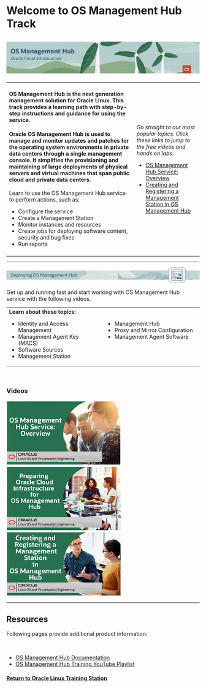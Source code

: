 # Welcome to OS Management Hub Track

![](../common/images/osmh-page-header-1200x200.png)
---
   
<table width="1200">
<colgroup>
   <col width="900">
   <col width="300">
</colgroup>
   <tr>   
      <td>
	 <h4><b>OS Management Hub is the next generation management solution for Oracle Linux. This track provides a learning path with step-by-step instructions and guidance for using the service.</b></h4>
	 <h4><b>Oracle OS Management Hub is used to manage and monitor updates and patches for the operating system environments in private data centers through a single management console. It simplifies the provisioning and maintaining of large deployments of physical servers and virtual machines that span public cloud and private data centers.</b></h4>
	 <p>Learn to use the OS Management Hub service to perform actions, such as: </p>
	 <ul>
            <li>Configure the service</li>
	    <li>Create a Management Station</li>
	    <li>Monitor instances and resources</li>
	    <li>Create jobs for deploying software content, security and bug fixes</li>
	    <li>Run reports</li>
         </ul>
      </td>
      <td rowspan="2"><p><i>Go straight to our most popular topics. Click these links to jump to the free videos and hands on labs: </i></p>
         <ul>
            <li><a href="#osmh-deploy">OS Management Hub Service: Overview</a></li>
	    <li><a href="#osmh-deploy">Creating and Registering a Management Station in OS Management Hub</a></li>
         </ul>
      </td>
   </tr>
   <tr>   
      <td>
      </td>
   </tr>
</table>    
   
---
   
<p><img id="osmh-deploy" src="../common/images/osmh-deploy-header.png"></p>

Get up and running fast and start working with OS Management Hub service with the following videos.

<table width="600">
<colgroup>
   <col width="300">
   <col width="300">
</colgroup>
      <tr>   
         <td valign="top"><b>Learn about these topics:</b>
            <ul>
               <li>Identity and Access Management</li>
               <li>Management Agent Key (MACS)</li>
               <li>Software Sources</li>
	       <li>Management Station</li>
            </ul>
         </td>
	 <td valign="top">&nbsp
            <ul>
               <li>Management Hub</li>
               <li>Proxy and Mirror Configuration</li>
               <li>Management Agent Software</li>
            </ul>
         </td>
     </tr>
</table>  
<br>
   
### Videos

[![](../common/images/osmh_service_overview_300.png)](https://youtu.be/zBDX5VmurZM)  
[![](../common/images/osmh_preparing_oci_300.png)](https://youtu.be/LMxfUj93ozc)   
[![](../common/images/osmh_setting_mgmt_station_300.png)](https://youtu.be/PEwGJlX6PqU)    

<!--
<table width="1200">
<colgroup>
   <col width="400">
   <col width="400">
   <col width="400">
</colgroup>
   <tr>   
      <td>
	       <a href="https://youtu.be/zBDX5VmurZM"><img src="../common/images/osmh_service_overview_300.png"></a>
	  </td>
      <td>
	       <a href="https://youtu.be/xxxxxxxxxx"><img src="../common/images/osmh_preparing_oci_300.png"></a>
      </td>
	  <td>
	       <a href="https://youtu.be/PEwGJlX6PqU"><img src="../common/images/osmh_setting_mgmt_station_300.png"></a>
      </td>
   </tr>
   <tr>   
      <td>
	  	   <a href="https://youtu.be/xxxxxxxxxx"><img src="/img/ol/xxxxxxxxxx.png"></a>
	  </td>
      <td>
	  	    <a href="https://youtu.be/xxxxxxxxxx"><img src="/img/ol/xxxxxxxxxx.png"></a>
      </td>
	  <td>
	  	    <a href="https://youtu.be/xxxxxxxxxx"><img src="/img/ol/xxxxxxxxxx.png"></a>
      </td>
   </tr>
</table>
-->

---
   
<h2>Resources</h2>
<p>Following pages provide additional product information:</p>
<br>
   
- [OS Management Hub Documentation](https://docs.oracle.com/iaas/osmh/doc/home.htm)
- [OS Management Hub Training YouTube Playlist](https://www.youtube.com/playlist?list=PLKCk3OyNwIzvL2cIZri305uCRIo1TmMZW)


#### [Return to Oracle Linux Training Station](../README.md)
